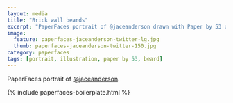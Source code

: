 ```yaml
---
layout: media
title: "Brick wall beards"
excerpt: "PaperFaces portrait of @jaceanderson drawn with Paper by 53 on an iPad."
image: 
  feature: paperfaces-jaceanderson-twitter-lg.jpg
  thumb: paperfaces-jaceanderson-twitter-150.jpg
category: paperfaces
tags: [portrait, illustration, paper by 53, beard]
---
```


PaperFaces portrait of [@jaceanderson](http://twitter.com/jaceanderson).

{% include paperfaces-boilerplate.html %}